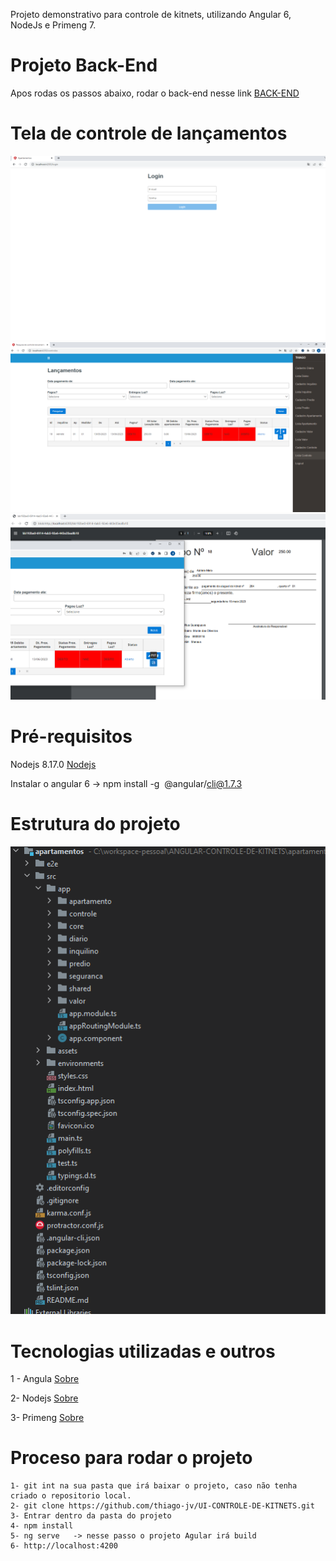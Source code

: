 Projeto demonstrativo para controle de kitnets, utilizando Angular 6, NodeJs e Primeng 7.

# Projeto Back-End
Apos rodas os passos abaixo, rodar o back-end nesse link [BACK-END](https://github.com/thiago-jv/API-CONTROLE-DE-KITNETS)

# Tela de controle de lançamentos
![FRONT-END](https://github.com/thiago-jv/ANGULAR-CONTROLE-DE-KITNETS/blob/main/login.png)
![FRONT-END](https://github.com/thiago-jv/ANGULAR-CONTROLE-DE-KITNETS/blob/main/controle_lancamento.png)
![FRONT-END](https://github.com/thiago-jv/ANGULAR-CONTROLE-DE-KITNETS/blob/main/relatorio.png)

# Pré-requisitos

Nodejs 8.17.0 [Nodejs](https://nodejs.org/pt-br/download/)

Instalar o angular 6 -> npm install -g  @angular/cli@1.7.3

# Estrutura do projeto

![Estrutura do Projeto](https://github.com/thiago-jv/ANGULAR-CONTROLE-DE-KITNETS/blob/main/estrutura.png)


# Tecnologias utilizadas e outros

1 - Angula [Sobre](https://angular.io/)

2- Nodejs [Sobre](https://nodejs.org/pt-br/about/)

3- Primeng [Sobre](https://www.primefaces.org/primeng/v6.1.7/#/)


# Proceso para rodar o projeto
```
1- git int na sua pasta que irá baixar o projeto, caso não tenha criado o repositorio local.
2- git clone https://github.com/thiago-jv/UI-CONTROLE-DE-KITNETS.git
3- Entrar dentro da pasta do projeto
4- npm install
5- ng serve   -> nesse passo o projeto Agular irá build
6- http://localhost:4200

```

